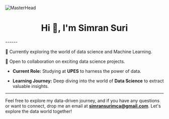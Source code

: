![MasterHead](https://mir-s3-cdn-cf.behance.net/project_modules/1400_opt_1/475eb095746151.5e9ecde695f7a.gif)
<h1 align="center">Hi 👋, I'm Simran Suri</h1>
------



🌱 Currently exploring the world of data science and Machine Learning.

👯 Open to collaboration on exciting data science projects.



- **Current Role:** Studying at **UPES** to harness the power of data.

- **Learning Journey:** Deep diving into the world of **Data Science** to extract valuable insights.
------


Feel free to explore my data-driven journey, and if you have any questions or want to connect, drop me an email at **simransurimca@gmail.com**. Let's explore the data world together!
